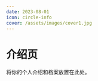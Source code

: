 ```yaml
---
date: 2023-08-01
icon: circle-info
cover: /assets/images/cover1.jpg
---
```


# 介绍页

将你的个人介绍和档案放置在此处。
